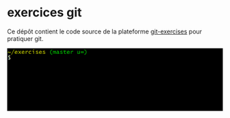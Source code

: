 # exercices git

















Ce dépôt contient le code source de la plateforme [git-exercises](https://gitexercises.fracz.com/) pour pratiquer git.

















![git-exercises](frontend/public/images/intro.gif)
